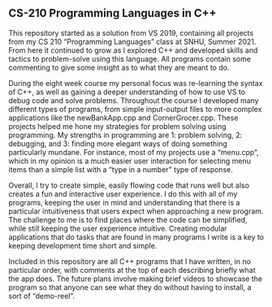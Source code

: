 <h2>CS-210 Programming Languages in C++</h2>

This repository started as a solution from VS 2019, containing all projects from my CS 210 “Programming Languages” class at SNHU, Summer 2021. 
From here it continued to grow as I explored C++ and developed skills and tactics to problem-solve using this language. 
All programs contain some commenting to give some insight as to what they are meant to do.

During the eight week course my personal focus was re-learning the syntax of C++, as well as gaining a deeper understanding of how to use VS to debug code and solve problems. 
Throughout the course I developed many different types of programs, from simple input-output files to more complex applications like the newBankApp.cpp and CornerGrocer.cpp. 
These projects helped me hone my strategies for problem solving using programming. 
My strengths in programming are 1: problem solving, 2: debugging, and 3: finding more elegant ways of doing something particularly mundane. 
For instance, most of my projects use a “menu.cpp”, which in my opinion is a much easier user interaction for selecting menu items than a simple list with a “type in a number” type of response.

Overall, I try to create simple, easily flowing code that runs well but also creates a fun and interactive user experience. 
I do this with all of my programs, keeping the user in mind and understanding that there is a particular intuitiveness that users expect when approaching a new program. 
The challenge to me is to find places where the code can be simplified, while still keeping the user experience intuitive. 
Creating modular applications that do tasks that are found in many programs I write is a key to keeping development time short and simple. 

Included in this repository are all C++ programs that I have written, in no particular order, with comments at the top of each describing briefly what the app does. 
The future plans involve making brief videos to showcase the program so that anyone can see what they do without having to install, a sort of “demo-reel”. 

